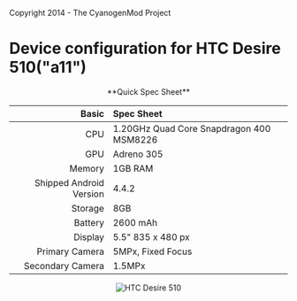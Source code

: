 Copyright 2014 - The CyanogenMod Project

Device configuration for HTC Desire 510("a11")
=============================================
<center>
**Quick Spec Sheet**

Basic   | Spec Sheet
-------:|:-------------------------
CPU     | 1.20GHz Quad Core Snapdragon 400 MSM8226
GPU     | Adreno 305
Memory  | 1GB RAM
Shipped Android Version | 4.4.2
Storage | 8GB
Battery | 2600 mAh
Display | 5.5" 835 x 480 px
Primary Camera  | 5MPx, Fixed Focus
Secondary Camera | 1.5MPx

![HTC Desire 510](http://www.htc.com/managed-assets/shared/desktop/smartphones/htc-desire-510/en_US/htc-desire-510-sketchfab-grey.png "HTC Desire 510") </center>
